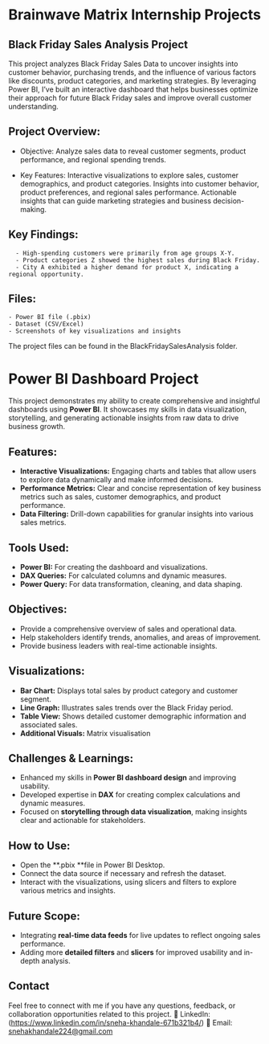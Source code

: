 # Brainwave Matrix Internship Projects
## Black Friday Sales Analysis Project

This project analyzes Black Friday Sales Data to uncover insights into customer behavior, purchasing trends, and the influence of various factors like discounts, product categories, and marketing strategies. By leveraging Power BI, I’ve built an interactive dashboard that helps businesses optimize their approach for future Black Friday sales and improve overall customer understanding.

## Project Overview:
 - Objective: Analyze sales data to reveal customer segments, product performance, and regional spending trends.

 - Key Features:
       Interactive visualizations to explore sales, customer demographics, and product categories.
       Insights into customer behavior, product preferences, and regional sales performance.
       Actionable insights that can guide marketing strategies and business decision-making.

## Key Findings:
      - High-spending customers were primarily from age groups X-Y.
      - Product categories Z showed the highest sales during Black Friday.
      - City A exhibited a higher demand for product X, indicating a regional opportunity.

## Files:
    - Power BI file (.pbix)
    - Dataset (CSV/Excel)
    - Screenshots of key visualizations and insights
  The project files can be found in the BlackFridaySalesAnalysis folder.

# Power BI Dashboard Project
This project demonstrates my ability to create comprehensive and insightful dashboards using **Power BI**. It showcases my skills in data visualization, storytelling, and generating actionable insights from raw data to drive business growth.

## Features:
 - **Interactive Visualizations:** Engaging charts and tables that allow users to explore data dynamically and make informed decisions.
 - **Performance Metrics:** Clear and concise representation of key business metrics such as sales, customer demographics, and product performance.
 - **Data Filtering:** Drill-down capabilities for granular insights into various sales metrics.

## Tools Used:
 - **Power BI:** For creating the dashboard and visualizations.
 - **DAX Queries:** For calculated columns and dynamic measures.
 - **Power Query:** For data transformation, cleaning, and data shaping.

## Objectives:
 - Provide a comprehensive overview of sales and operational data.
 - Help stakeholders identify trends, anomalies, and areas of improvement.
 - Provide business leaders with real-time actionable insights.

## Visualizations:
 - **Bar Chart:** Displays total sales by product category and customer segment.
 - **Line Graph:** Illustrates sales trends over the Black Friday period.
 - **Table View:** Shows detailed customer demographic information and associated sales.
 - **Additional Visuals:** Matrix visualisation 

## Challenges & Learnings:
 - Enhanced my skills in **Power BI dashboard design** and improving usability.
 - Developed expertise in **DAX** for creating complex calculations and dynamic measures.
 - Focused on **storytelling through data visualization**, making insights clear and actionable for stakeholders.

## How to Use:
 - Open the **.pbix **file in Power BI Desktop.
- Connect the data source if necessary and refresh the dataset.
- Interact with the visualizations, using slicers and filters to explore various metrics and insights.

## Future Scope:
- Integrating **real-time data feeds** for live updates to reflect ongoing sales performance.
- Adding more **detailed filters** and **slicers** for improved usability and in-depth analysis.

## Contact
Feel free to connect with me if you have any questions, feedback, or collaboration opportunities related to this project.
🔗 LinkedIn: (https://www.linkedin.com/in/sneha-khandale-671b321b4/)
📧 Email: snehakhandale224@gmail.com

